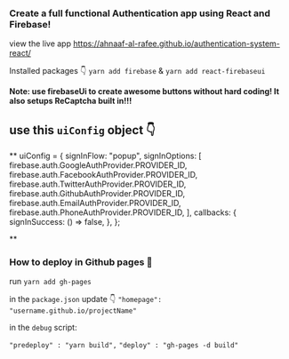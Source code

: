 ### Create a full functional Authentication app using React and Firebase!

view the live app https://ahnaaf-al-rafee.github.io/authentication-system-react/

Installed packages 👇
`yarn add firebase` & `yarn add react-firebaseui`

**Note: use firebaseUi to create awesome buttons without hard coding! It also setups ReCaptcha built in!!!**

## use this `uiConfig` object 👇

\*\*
uiConfig = {
signInFlow: "popup",
signInOptions: [
firebase.auth.GoogleAuthProvider.PROVIDER_ID,
firebase.auth.FacebookAuthProvider.PROVIDER_ID,
firebase.auth.TwitterAuthProvider.PROVIDER_ID,
firebase.auth.GithubAuthProvider.PROVIDER_ID,
firebase.auth.EmailAuthProvider.PROVIDER_ID,
firebase.auth.PhoneAuthProvider.PROVIDER_ID,
],
callbacks: {
signInSuccess: () => false,
},
};

\*\*

### How to deploy in Github pages 🤔

run `yarn add gh-pages`

in the `package.json` update 👇
`"homepage": "username.github.io/projectName"`

in the `debug` script:

`"predeploy" : "yarn build",`
`"deploy" : "gh-pages -d build"`
